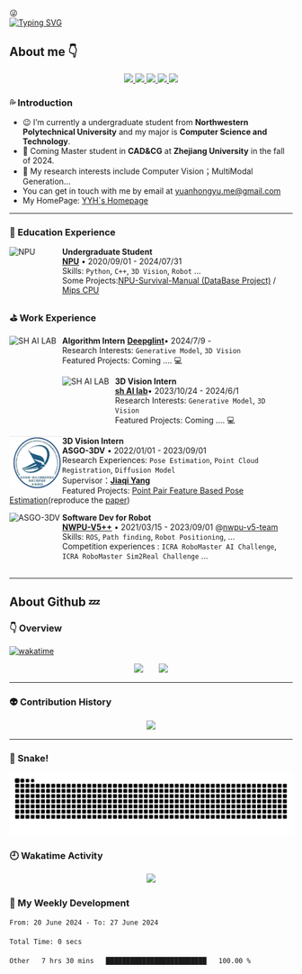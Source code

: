 :stuck_out_tongue_winking_eye:  
[![Typing SVG](https://readme-typing-svg.demolab.com?font=Fira+Code&pause=1000&color=000000&random=false&width=435&lines=This+is+Yuanhong+Yu;welcome+to+my+github+page)](https://git.io/typing-svg)
## About me :point_down:
<p align="center">
  <a href="https://github.com/dadwadw233">
    <img src="https://badges.strrl.dev/visits/dadwadw233/dadwadw233?style=flat-square&color=black&logo=github">
  </a>
  <a href="https://github.com/dadwadw233">
    <img src="https://badges.strrl.dev/years/dadwadw233?style=flat-square&color=black&logo=github">
  </a>
  <a href="https://github.com/dadwadw233?tab=repositories">
    <img src="https://badges.strrl.dev/repos/dadwadw233?style=flat-square&color=black&logo=github">
  </a>
  <a href="https://gist.github.com/dadwadw233">
    <img src="https://badges.strrl.dev/gists/dadwadw233?style=flat-square&color=black&logo=github">
  </a>
  <a href="https://github.com/dadwadw233">
    <img src="https://badges.strrl.dev/commits/monthly/dadwadw233?style=flat-square&color=black&logo=github">
  </a>
</p>

### :sweat_drops: Introduction

- :wink: I’m currently a undergraduate student from **Northwestern Polytechnical University** and my major is **Computer Science and Technology**.
- :baby: Coming Master student in **CAD&CG** at **Zhejiang University** in the fall of 2024.
- 🌱 My research interests include Computer Vision；MultiModal Generation...
- You can get in touch with me by email at [yuanhongyu.me@gmail.com](mailto:yuanhongyu.me@gmail.com)
- My HomePage: [YYH`s Homepage](https://yuanhongyu.xyz/)

---

### 📗 Education Experience

[<img align="left" height="94px" width="94px" alt="NPU" src="https://upload.wikimedia.org/wikipedia/zh/thumb/a/ac/Northwestern_Polytechnical_University_badge.svg/1200px-Northwestern_Polytechnical_University_badge.svg.png"/>](https://www.nwpu.edu.cn/)

**Undergraduate Student** \
[**NPU**](https://www.nwpu.edu.cn/) • 2020/09/01 - 2024/07/31 \
Skills: `Python`, `C++`, `3D Vision`, `Robot` ...\
Some Projects:[NPU-Survival-Manual (DataBase Project)](https://github.com/dadwadw233/NPU-Survival-Manual) / [Mips CPU](https://github.com/dadwadw233/MIPS-CPU) 
<br/>

### ⛳ Work Experience

[<img align="left" height="94px" width="94px" alt="SH AI LAB" src="https://avatars.githubusercontent.com/u/6396104?s=200&v=4"/>](https://github.com/deepglint)

**Algorithm Intern**
[**Deepglint**](https://www.deepglint.com/)• 2024/7/9 -  \
Research Interests: `Generative Model`, `3D Vision`  \
Featured Projects: Coming .... :computer:
<br>

[<img align="left" height="94px" width="94px" alt="SH AI LAB" src="https://moka-public.oss-cn-beijing.aliyuncs.com/pjlab/89c3c7e0e15a466fb6370933055d2de7.jpg"/>](https://www.shlab.org.cn/)

**3D Vision Intern** \
[**sh AI lab**](https://www.shlab.org.cn/)• 2023/10/24 - 2024/6/1 \
Research Interests: `Generative Model`, `3D Vision`  \
Featured Projects: Coming .... :computer:
<br>

[<img align="left" height="94px" width="94px" alt="ASGO-3DV" src="./asset/icon/ASGO.png"/>](https://www.nwpu.edu.cn/)

**3D Vision Intern** \
**ASGO-3DV** • 2022/01/01 - 2023/09/01 \
Research Experiences: `Pose Estimation`, `Point Cloud Registration`, `Diffusion Model`  \
Supervisor：[**Jiaqi Yang**](https://yangjiaqihomepage.github.io/) \
Featured Projects: [Point Pair Feature Based Pose Estimation](https://github.com/dadwadw233/Central_Voting_PPF)(reproduce the [paper](https://ieeexplore.ieee.org/document/9429889)) 
<br>

[<img align="left" height="94px" width="94px" alt="ASGO-3DV" src="https://avatars.githubusercontent.com/u/50800033?s=200&v=4"/>](https://npuv5pp.github.io/V5Tutorial/)
**Software Dev for Robot** \
[**NWPU-V5++**](https://npuv5pp.github.io/V5Tutorial/) • 2021/03/15 - 2023/09/01  @[nwpu-v5-team](https://github.com/nwpu-v5-team) \
Skills: `ROS`, `Path finding`, `Robot Positioning`, ... \
Competition experiences : `ICRA RoboMaster AI Challenge`, `ICRA RoboMaster Sim2Real Challenge` ... \
<br>

---
## About Github :zzz:
### :point_down: Overview
[![wakatime](https://wakatime.com/badge/user/323402a1-bedf-4563-9d3c-6d8a3682f2bb.svg)](https://wakatime.com/@323402a1-bedf-4563-9d3c-6d8a3682f2bb)  

<div align="center">
<span>  </span>
<img height="170px" src="https://github-readme-stats.vercel.app/api?username=dadwadw233&count_private=true&include_all_commits=true" /><span>  </span><img height="170px" src="https://github-readme-stats.vercel.app/api/top-langs/?username=dadwadw233&layout=compact&langs_count=8" />
<span>  </span>
</div>

---

### :alien: Contribution History
<div align="center">
    <img  src="https://github-readme-streak-stats.herokuapp.com/?user=dadwadw233&theme=hightcontrast" />
</div>

--- 

### :snake: Snake!
<div align="center"><img src="https://raw.githubusercontent.com/dadwadw233/dadwadw233/output/github-contribution-grid-snake.svg" ></div>


### 🕘 Wakatime Activity
<div align="center">

<img src="https://wakatime.com/share/@323402a1-bedf-4563-9d3c-6d8a3682f2bb/72734eac-e2de-4cf2-97ec-105b52bdbd88.svg"></img>

</div>

### :muscle: My Weekly Development
<!--START_SECTION:waka-->

```txt
From: 20 June 2024 - To: 27 June 2024

Total Time: 0 secs

Other   7 hrs 30 mins   █████████████████████████   100.00 %
```

<!--END_SECTION:waka-->
